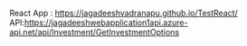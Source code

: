 React App : https://jagadeeshvadranapu.github.io/TestReact/
API:https://jagadeeshwebapplication1api.azure-api.net/api/Investment/GetInvestmentOptions
